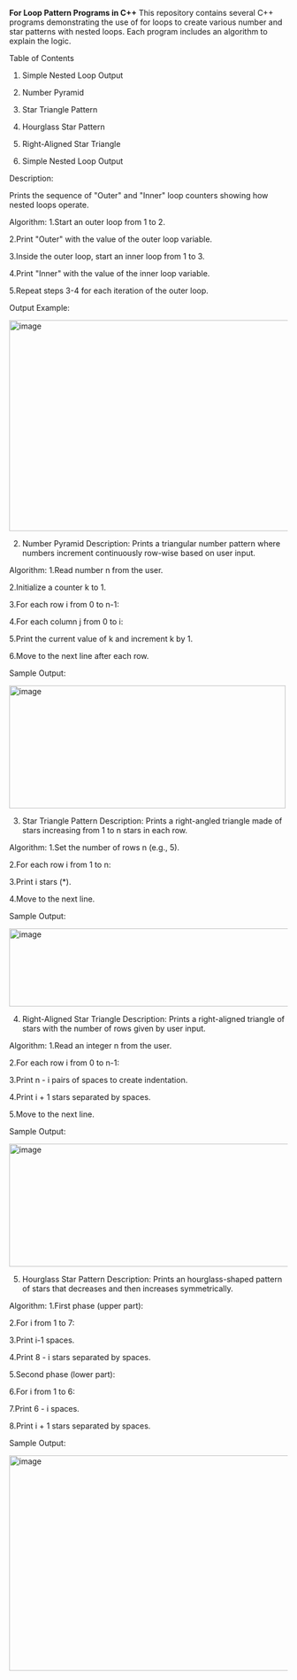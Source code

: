 __For Loop Pattern Programs in C++__
This repository contains several C++ programs demonstrating the use of for loops to create various number and star patterns with nested loops. Each program includes an algorithm to explain the logic.

Table of Contents
1. Simple Nested Loop Output

2. Number Pyramid

3. Star Triangle Pattern

4. Hourglass Star Pattern

5. Right-Aligned Star Triangle

1. Simple Nested Loop Output

Description:

Prints the sequence of "Outer" and "Inner" loop counters showing how nested loops operate.

Algorithm:
1.Start an outer loop from 1 to 2.

2.Print "Outer" with the value of the outer loop variable.

3.Inside the outer loop, start an inner loop from 1 to 3.

4.Print "Inner" with the value of the inner loop variable.

5.Repeat steps 3-4 for each iteration of the outer loop.

Output Example:


<img width="572" height="381" alt="image" src="https://github.com/user-attachments/assets/029641ba-60df-4f32-a063-8f5ea63aa5d7" />


2. Number Pyramid
Description:
Prints a triangular number pattern where numbers increment continuously row-wise based on user input.

Algorithm:
1.Read number n from the user.

2.Initialize a counter k to 1.

3.For each row i from 0 to n-1:

4.For each column j from 0 to i:

5.Print the current value of k and increment k by 1.

6.Move to the next line after each row.

Sample Output:


<img width="500" height="222" alt="image" src="https://github.com/user-attachments/assets/d4f16093-51e5-4519-ba8d-405930c3fc6c" />


3. Star Triangle Pattern
Description:
Prints a right-angled triangle made of stars increasing from 1 to n stars in each row.

Algorithm:
1.Set the number of rows n (e.g., 5).

2.For each row i from 1 to n:

3.Print i stars (*).

4.Move to the next line.

Sample Output:


<img width="629" height="141" alt="image" src="https://github.com/user-attachments/assets/3c063f9d-3275-4308-962a-a839b46bef10" />



4. Right-Aligned Star Triangle
Description:
Prints a right-aligned triangle of stars with the number of rows given by user input.

Algorithm:
1.Read an integer n from the user.

2.For each row i from 0 to n-1:

3.Print n - i pairs of spaces to create indentation.

4.Print i + 1 stars separated by spaces.

5.Move to the next line.

Sample Output:


<img width="628" height="222" alt="image" src="https://github.com/user-attachments/assets/76215c1c-8615-418a-a784-97c4a3a19bb8" />


5. Hourglass Star Pattern
Description:
Prints an hourglass-shaped pattern of stars that decreases and then increases symmetrically.

Algorithm:
1.First phase (upper part):

2.For i from 1 to 7:

3.Print i-1 spaces.

4.Print 8 - i stars separated by spaces.

5.Second phase (lower part):

6.For i from 1 to 6:

7.Print 6 - i spaces.

8.Print i + 1 stars separated by spaces.

Sample Output:


<img width="638" height="389" alt="image" src="https://github.com/user-attachments/assets/2ba47204-fb83-49d8-a131-f358d1c1a506" />


